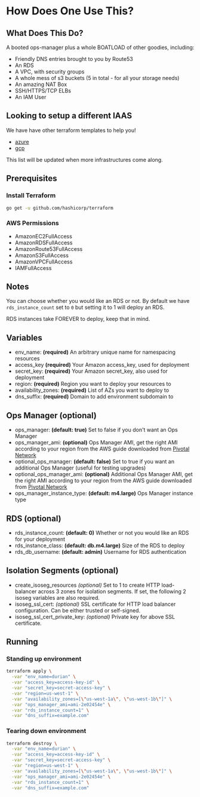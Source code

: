 # How Does One Use This?

## What Does This Do?

A booted ops-manager plus a whole BOATLOAD of other goodies, including:

- Friendly DNS entries brought to you by Route53
- An RDS
- A VPC, with security groups
- A whole mess of s3 buckets (5 in total - for all your storage needs)
- An amazing NAT Box
- SSH/HTTPS/TCP ELBs
- An IAM User

## Looking to setup a different IAAS

We have have other terraform templates to help you!

- [azure](https://github.com/pivotal-cf/terraforming-azure)
- [gcp](https://github.com/pivotal-cf/terraforming-gcp)

This list will be updated when more infrastructures come along.

## Prerequisites

### Install Terraform
```bash
go get -u github.com/hashicorp/terraform
```

### AWS Permissions
- AmazonEC2FullAccess
- AmazonRDSFullAccess
- AmazonRoute53FullAccess
- AmazonS3FullAccess
- AmazonVPCFullAccess
- IAMFullAccess

## Notes

You can choose whether you would like an RDS or not. By default we have
`rds_instance_count` set to `0` but setting it to 1 will deploy an RDS.

RDS instances take FOREVER to deploy, keep that in mind.

## Variables

- env_name: **(required)** An arbitrary unique name for namespacing resources
- access_key **(required)** Your Amazon access_key, used for deployment
- secret_key: **(required)** Your Amazon secret_key, also used for deployment
- region: **(required)** Region you want to deploy your resources to
- availability_zones: **(required)** List of AZs you want to deploy to
- dns_suffix: **(required)** Domain to add environment subdomain to

## Ops Manager (optional)
- ops_manager: **(default: true)** Set to false if you don't want an Ops Manager
- ops_manager_ami: **(optional)**  Ops Manager AMI, get the right AMI according to your region from the AWS guide downloaded from [Pivotal Network](https://network.pivotal.io/products/ops-manager)
- optional_ops_manager: **(default: false)** Set to true if you want an additional Ops Manager (useful for testing upgrades)
- optional_ops_manager_ami: **(optional)**  Additional Ops Manager AMI, get the right AMI according to your region from the AWS guide downloaded from [Pivotal Network](https://network.pivotal.io/products/ops-manager)
- ops_manager_instance_type: **(default: m4.large)** Ops Manager instance type

## RDS (optional)
- rds_instance_count: **(default: 0)** Whether or not you would like an RDS for your deployment
- rds_instance_class: **(default: db.m4.large)** Size of the RDS to deploy
- rds_db_username: **(default: admin)** Username for RDS authentication

## Isolation Segments (optional)
- create_isoseg_resources *(optional)* Set to 1 to create HTTP load-balancer across 3 zones for isolation segments. If set, the following 2 isoseg variables are also required.
- isoseg_ssl_cert: *(optional)* SSL certificate for HTTP load balancer configuration. Can be either trusted or self-signed.
- isoseg_ssl_cert_private_key:  *(optional)* Private key for above SSL certificate.

## Running

### Standing up environment

```bash
terraform apply \
  -var "env_name=durian" \
  -var "access_key=access-key-id" \
  -var "secret_key=secret-access-key" \
  -var "region=us-west-1" \
  -var "availability_zones=[\"us-west-1a\", \"us-west-1b\"]" \
  -var "ops_manager_ami=ami-2e02454e" \
  -var "rds_instance_count=1" \
  -var "dns_suffix=example.com"
```

### Tearing down environment

```bash
terraform destroy \
  -var "env_name=durian" \
  -var "access_key=access-key-id" \
  -var "secret_key=secret-access-key" \
  -var "region=us-west-1" \
  -var "availability_zones=[\"us-west-1a\", \"us-west-1b\"]" \
  -var "ops_manager_ami=ami-2e02454e" \
  -var "rds_instance_count=1" \
  -var "dns_suffix=example.com"
```
